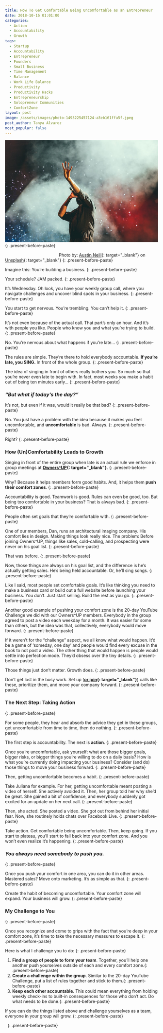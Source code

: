 ```yaml
---
title: How To Get Comfortable Being Uncomfortable as an Entrepreneur
date: 2018-10-16 01:01:00
categories:
  - Action
  - Accountability
  - Growth
tags:
  - Startup
  - Accountability
  - Entrepreneur
  - Founders
  - Small Business
  - Time Management
  - Balance
  - Work Life Balance
  - Productivity
  - Productivity Hacks
  - Entrepreneurship
  - Solopreneur Communities
  - ComfortZone
layout: post
image: /assets/images/photo-1493225457124-a3eb161ffa5f.jpeg
post_author: Tanya Alvarez
most_popular: false
---
```


![](/assets/images/photo-1493225457124-a3eb161ffa5f.jpeg)
{: .present-before-paste}

                                             Photo by: [Austin Neill](https://unsplash.com/@arstyy){: target="_blank"} on [Unsplash](https://unsplash.com/photos/hgO1wFPXl3I?utm_source=unsplash&amp;utm_medium=referral&amp;utm_content=creditCopyText){: target="_blank"}
{: .present-before-paste}

Imagine this: You’re building a business.
{: .present-before-paste}

Your schedule? JAM packed.
{: .present-before-paste}

It’s Wednesday. Oh look, you have your weekly group call, where you navigate challenges and uncover blind spots in your business.
{: .present-before-paste}

You start to get nervous. You’re trembling. You can’t help it.
{: .present-before-paste}

It’s not even because of the actual call. That part’s only an hour. And it’s with people you like. People who know you and what you’re trying to build.
{: .present-before-paste}

No. You’re nervous about what happens if you’re late…
{: .present-before-paste}

The rules are simple. They’re there to hold everybody accountable. **If you’re late, you SING.** In front of the whole group.
{: .present-before-paste}

The idea of singing in front of others really bothers you. So much so that you’re never even late to begin with. In fact, most weeks you make a habit out of being ten minutes early…
{: .present-before-paste}

### *“But what if today’s the day?”*

It’s not, but even if it was, would it really be that bad?
{: .present-before-paste}

No. You just have a problem with the idea because it makes you feel uncomfortable, and **uncomfortable** is bad. Always.
{: .present-before-paste}

Right?
{: .present-before-paste}

### How (Un)Comfortability Leads to Growth

Singing in front of the entire group when late is an actual rule we enforce in group meetings at **[Owners^UP](https://medium.com/r/?url=https%3A%2F%2Fownersup.com%2F){: target="_blank"}**.
{: .present-before-paste}

Why? Because it helps members form good habits. And, it helps them **push their comfort zones**.
{: .present-before-paste}

Accountability is good. Teamwork is good. Rules can even be good, too. But being too comfortable in your business? That is always bad.
{: .present-before-paste}

People often set goals that they’re comfortable with.
{: .present-before-paste}

One of our members, Dan, runs an architectural imaging company. His comfort lies in design. Making things look really nice. The problem: Before joining Owners^UP, things like sales, cold-calling, and prospecting were never on his goal list.
{: .present-before-paste}

That was before.
{: .present-before-paste}

Now, those things are always on his goal list, and the difference is he’s actually getting sales. He’s being held accountable. Or, he’ll sing songs.
{: .present-before-paste}

Like I said, most people set comfortable goals. It’s like thinking you need to make a business card or build out a full website before launching your business. You don’t. Just start selling. Build the rest as you go.
{: .present-before-paste}

Another good example of pushing your comfort zone is the 20-day YouTube Challenge we did with our Owners^UP members. Everybody in the group agreed to post a video each weekday for a month. It was easier for some than others, but the idea was that, collectively, everybody would move forward.
{: .present-before-paste}

If it weren’t for the “challenge” aspect, we all know what would happen. It’d be a game of ‘someday, one day’ and people would find every excuse in the book to not post a video. The other thing that would happen is people would settle into perfection mode. They’d obsess over the tiny details.
{: .present-before-paste}

Those things just don’t matter. Growth does.
{: .present-before-paste}

Don’t get lost in the busy work. Set up (**[or join](https://medium.com/r/?url=https%3A%2F%2Fownersup.com%2Fapply){: target="_blank"}**) calls like these, prioritize them, and move your company forward.
{: .present-before-paste}

### The Next Step: Taking Action
{: .present-before-paste}

For some people, they hear and absorb the advice they get in these groups, get uncomfortable from time to time, then do nothing.
{: .present-before-paste}

The first step is accountability. The next is **action**.
{: .present-before-paste}

Once you’re uncomfortable, ask yourself: what are those bigger goals, bigger risks, or bigger things you’re willing to do on a daily basis? How is what you’re currently doing impacting your business? Consider (and do) those things to move your business forward.
{: .present-before-paste}

Then, getting uncomfortable becomes a habit.
{: .present-before-paste}

Take Juliana for example. For her, getting uncomfortable meant posting a video of herself. She actively avoided it. Then, her group told her why she’d be great. She gained a bit of confidence, and everybody suddenly got excited for an update on her next call.
{: .present-before-paste}

Then, she acted. She posted a video. She got out from behind her initial fear. Now, she routinely holds chats over Facebook Live.
{: .present-before-paste}

Take action. Get comfortable being uncomfortable. Then, keep going. If you start to plateau, you’ll start to fall back into your comfort zone. And you won’t even realize it’s happening.
{: .present-before-paste}

### *You always need somebody to push you.*
{: .present-before-paste}

Once you push your comfort in one area, you can do it in other areas. Mastered sales? Move onto marketing. It’s as simple as that.
{: .present-before-paste}

Create the habit of becoming uncomfortable. Your comfort zone will expand. Your business will grow.
{: .present-before-paste}

### My Challenge to You
{: .present-before-paste}

Once you recognize and come to grips with the fact that you’re deep in your comfort zone, it’s time to take the necessary measures to escape it.
{: .present-before-paste}

Here is what I challenge you to do:
{: .present-before-paste}

1. **Find a group of people to form your team**. Together, you’ll help one another push yourselves outside of each and every comfort zone.{: .present-before-paste}
2. **Create a challenge within the group**. Similar to the 20-day YouTube Challenge, put a list of rules together and stick to them.{: .present-before-paste}
3. **Keep each other accountable**. This could mean everything from holding weekly check-ins to built-in consequences for those who don’t act. Do what needs to be done.{: .present-before-paste}

If you can do the things listed above and challenge yourselves as a team, everyone in your group will grow.
{: .present-before-paste}

 
{: .present-before-paste}